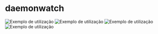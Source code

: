 daemonwatch
===========
 ![Exemplo de utilização](http://i.imgur.com/Qrplx.png)
 ![Exemplo de utilização](http://i.imgur.com/us75h.png)
 ![Exemplo de utilização](http://i.imgur.com/Ml0F1.png)
 ![Exemplo de utilização](http://i.imgur.com/MFFVl.png)